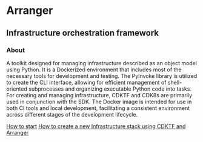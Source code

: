 # Arranger

## Infrastructure orchestration framework

### About

A toolkit designed for managing infrastructure described as an object model using Python. It is a Dockerized environment
that includes most of the necessary tools for development and testing. The PyInvoke library is utilized to create the
CLI interface, allowing for efficient management of shell-oriented subprocesses and organizing executable Python code
into tasks. For creating and managing infrastructure, CDKTF and CDK8s are primarily used in conjunction with the SDK.
The Docker image is intended for use in both CI tools and local development, facilitating a consistent environment
across different stages of the development lifecycle.

[How to start](doc/arranger/PREPARE_ENVIRONMENT.md)
[How to create a new Infrastructure stack using CDKTF and Arranger](doc/arranger/HOW_TO_CREATE_A_NEW_STACK.md)